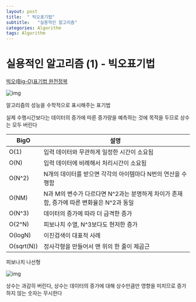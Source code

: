 ```yaml
---
layout: post
title:  " 빅오표기법"
subtitle:   "실용적인 알고리즘"
categories: Algorithm
tags: Algorithm
---
```


# 실용적인 알고리즘 (1) - 빅오표기법

[빅오(Big-O)표기법 완전정복](https://www.youtube.com/watch?v=6Iq5iMCVsXA)

![img](http://www.jidum.com/upload/ckeditor/2016/09/2016090909541455.jpg)

알고리즘의 성능을 수학적으로 표시해주는 표기법

실제 수행시간보다는 데이터의 증가에 따른 증가량을 예측하는 것에 목적을 두므로 상수는 모두 버린다

| BigO       | 설명                                                     |
| ---------- | ------------------------------------------------------ |
| O(1)       | 입력 데이터와 무관하게 일정한 시간이 소요됨                               |
| O(N)       | 입력 데이터에 비례해서 처리시간이 소요됨                                 |
| O(N^2)     | N개의 데이터를 받으면 각각의 아이템마다 N번의 연산을 수행함                     |
| O(NM)      | N과 M의 변수가 다르다면 N^2과는 분명하게 차이가 존재함, 증가에 따른 변화율은 N^2과 동일 |
| O(N^3)     | 데이터의 증가에 따라 더 급격한 증가                                   |
| O(2^N)     | 피보나치 수열, N^3보다도 현저한 증가                                 |
| O(logN)    | 이진검색이 대표적 사례                                           |
| O(sqrt(N)) | 정사각형을 만들어서 맨 위의 한 줄이 제곱근                               |

피보나치 나선형

![img](http://roulettegeeks.com/wp-content/uploads/2015/09/Fibonacci-Roulette-System.jpg)

상수는 과감히 버린다, 상수는 데이터의 증가에 대해 상수만큼만 영향을 미치므로 증가하지 않는 숫자는 무시한다